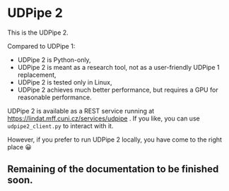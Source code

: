 # UDPipe 2

This is the UDPipe 2.

Compared to UDPipe 1:
- UDPipe 2 is Python-only,
- UDPipe 2 is meant as a research tool, not as a user-friendly UDPipe 1 replacement,
- UDPipe 2 is tested only in Linux,
- UDPipe 2 achieves much better performance, but requires a GPU for reasonable
  performance.

UDPipe 2 is available as a REST service running at https://lindat.mff.cuni.cz/services/udpipe .
If you like, you can use `udpipe2_client.py` to interact with it.

However, if you prefer to run UDPipe 2 locally, you have come to the right place 😀

## Remaining of the documentation to be finished soon.
